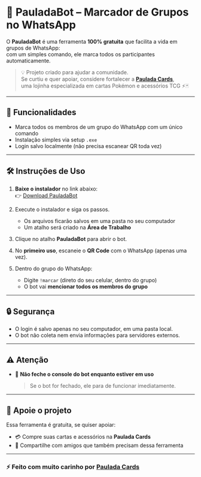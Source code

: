# 📢 PauladaBot – Marcador de Grupos no WhatsApp  

O **PauladaBot** é uma ferramenta **100% gratuita** que facilita a vida em grupos de WhatsApp:  
com um simples comando, ele marca todos os participantes automaticamente.  

> 💡 Projeto criado para ajudar a comunidade.  
> Se curtiu e quer apoiar, considere fortalecer a **[Paulada Cards](https://www.mypcards.com/PauladaCards)**,  
> uma lojinha especializada em cartas Pokémon e acessórios TCG ⚡🃏  

---

## 🚀 Funcionalidades
- Marca todos os membros de um grupo do WhatsApp com um único comando
- Instalação simples via setup `.exe`
- Login salvo localmente (não precisa escanear QR toda vez)

---

## 🛠️ Instruções de Uso

1. **Baixe o instalador** no link abaixo:  
   👉 [Download PauladaBot](https://github.com/paulo-lada/Marcar-Todos---SETUP/releases/download/Release/PauladaBot-Setup.exe)

2. Execute o instalador e siga os passos.  
   - Os arquivos ficarão salvos em uma pasta no seu computador  
   - Um atalho será criado na **Área de Trabalho**

3. Clique no atalho **PauladaBot** para abrir o bot.

4. No **primeiro uso**, escaneie o **QR Code** com o WhatsApp (apenas uma vez).

5. Dentro do grupo do WhatsApp:  
   - Digite `!marcar` (direto do seu celular, dentro do grupo)  
   - O bot vai **mencionar todos os membros do grupo**

---

## 🔒 Segurança
- O login é salvo apenas no seu computador, em uma pasta local.  
- O bot não coleta nem envia informações para servidores externos.  

---

## ⚠️ Atenção

- 🔴 **Não feche o console do bot enquanto estiver em uso**  
  > Se o bot for fechado, ele para de funcionar imediatamente.  

---

## 🤝 Apoie o projeto
Essa ferramenta é gratuita, se quiser apoiar:  

- 💳 Compre suas cartas e acessórios na **Paulada Cards**  
- 📲 Compartilhe com amigos que também precisam dessa ferramenta  

---

### ⚡ Feito com muito carinho por [Paulada Cards](https://www.instagram.com/pauladacards)
